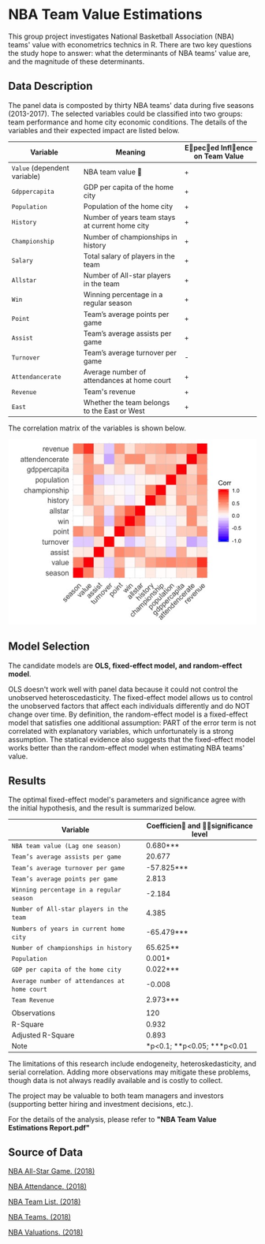 

# NBA Team Value Estimations
This group project investigates National Basketball Association (NBA)  teams' value with econometrics technics in R. There are two key questions the study hope to answer: what the determinants of NBA teams' value are, and the magnitude of these determinants.

## Data Description
The panel data is composted by thirty NBA teams' data during five seasons (2013-2017). The selected variables could be classified into two groups: team performance and home city economic conditions.  The details of the variables and their expected impact are listed below.

| Variable | Meaning | E􏰓pec􏰆ed Infl􏰉ence on Team Value |
| --- | --- |--- |
| `Value` (dependent variable) | NBA team value 􏰆 | +
| `Gdppercapita` | GDP per capita of the home city | +
| `Population` | Population of the home city | +
| `History` | Number of years team stays at current home city | +
| `Championship` | Number of championships in history | +
| `Salary` | Total salary of players in the team | +
| `Allstar` | Number of All-star players in the team | +
| `Win` | Winning percentage in a regular season | +
| `Point` | Team’s average points per game | +
| `Assist` | Team’s average assists per game | +
| `Turnover` | Team’s average turnover per game | -
| `Attendancerate` | Average number of attendances at home court | +
| `Revenue` | Team's revenue | +
| `East` | Whether the team belongs to the East or West | +


The correlation matrix of the variables is shown below.

![say sth](https://github.com/simon201918/NBA_Team_Value_Estimations/blob/main/correlation%20matrix.jpeg?raw=true)
 

## Model Selection
The candidate models are **OLS, fixed-effect model, and random-effect model**.

OLS doesn't work well with panel data because it could not control the unobserved heteroscedasticity. The fixed-effect model allows us to control the unobserved factors that affect each individuals differently and do NOT change over time. By definition, the random-effect model is a fixed-effect model that satisfies one additional assumption: PART of the error term is not correlated with explanatory variables, which unfortunately is a strong assumption. The statical evidence also suggests that the fixed-effect model works better than the random-effect model when estimating NBA teams' value. 

## Results
The optimal fixed-effect model's parameters and significance agree with the initial hypothesis, and the result is summarized below.

| Variable | Coefficien􏰆 and 􏰅􏰆significance level |
| --- | --- |
| `NBA team value (Lag one season)`  | 0.680***
| `Team’s average assists per game`  | 20.677
| `Team’s average turnover per game`  | -57.825***
| `Team’s average points per game`  | 2.813
| `Winning percentage in a regular season`  | -2.184
| `Number of All-star players in the team`  | 4.385
| `Numbers of years in current home city`  | -65.479***
| `Number of championships in history`  | 65.625**
| `Population`  | 0.001*
| `GDP per capita of the home city`  | 0.022***
| `Average number of attendances at home court`  | -0.008
| `Team Revenue`  | 2.973***
|    |  
| Observations  | 120
| R-Square  | 0.932
| Adjusted R-Square  | 0.893
| Note  | *p<0.1; **p<0.05; ***p<0.01


The limitations of this research include endogeneity, heteroskedasticity, and serial correlation. Adding more observations may mitigate these problems, though data is not always readily available and is costly to collect. 

The project may be valuable to both team managers and investors (supporting better hiring and investment decisions, etc.). 


For the details of the analysis, please refer to **"NBA Team Value Estimations Report.pdf"**

## Source of Data
[NBA All-Star Game. (2018)](https://www.basketball-reference.com/allstar/NBA_2018.html)

[NBA Attendance. (2018)](http://www.espn.com/nba/attendance/_/year/2018/order/false)

[NBA Team List. (2018)](http://www.stat-nba.com/teamList.php)

[NBA Teams. (2018)](https://stats.nba.com/teams/)

[NBA Valuations. (2018)](https://www.forbes.com/nba-valuations/list/)
